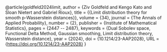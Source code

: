 @article{goldfeld2024limit,
author = {Ziv Goldfeld and Kengo Kato and Sloan Nietert and Gabriel Rioux},
title = {{Limit distribution theory for smooth p-Wasserstein distances}},
volume = {34},
journal = {The Annals of Applied Probability},
number = {2},
publisher = {Institute of Mathematical Statistics},
pages = {2447 -- 2487},
keywords = {Dual Sobolev space, Functional Delta Method, Gaussian smoothing, Limit distribution theory, Wasserstein distance},
year = {2024},
doi = {10.1214/23-AAP2028},
URL = {https://doi.org/10.1214/23-AAP2028}
}

